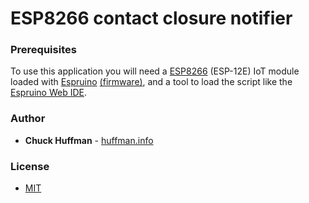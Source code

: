 # ESP8266 contact closure notifier


### Prerequisites

To use this application you will need a [ESP8266](https://en.wikipedia.org/wiki/ESP8266) (ESP-12E) IoT module loaded with [Espruino](http://espruino.com) [(firmware)](http://www.espruino.com/Download), and a tool to load the script like the [Espruino Web IDE](https://www.espruino.com/Web+IDE).

### Author

- **Chuck Huffman** - [huffman.info](http://www.huffman.info)

### License

- [MIT](https://choosealicense.com/licenses/mit/)
